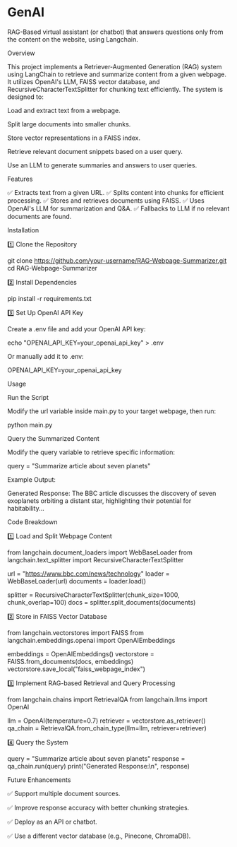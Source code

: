 # GenAI
RAG-Based virtual assistant (or chatbot) that answers questions only
from the content on the website, using Langchain.

Overview

This project implements a Retriever-Augmented Generation (RAG) system using LangChain to retrieve and summarize content from a given webpage. It utilizes OpenAI's LLM, FAISS vector database, and RecursiveCharacterTextSplitter for chunking text efficiently. The system is designed to:

Load and extract text from a webpage.

Split large documents into smaller chunks.

Store vector representations in a FAISS index.

Retrieve relevant document snippets based on a user query.

Use an LLM to generate summaries and answers to user queries.

Features

✅ Extracts text from a given URL.
✅ Splits content into chunks for efficient processing.
✅ Stores and retrieves documents using FAISS.
✅ Uses OpenAI's LLM for summarization and Q&A.
✅ Fallbacks to LLM if no relevant documents are found.

Installation

1️⃣ Clone the Repository

git clone https://github.com/your-username/RAG-Webpage-Summarizer.git
cd RAG-Webpage-Summarizer

2️⃣ Install Dependencies

pip install -r requirements.txt

3️⃣ Set Up OpenAI API Key

Create a .env file and add your OpenAI API key:

echo "OPENAI_API_KEY=your_openai_api_key" > .env

Or manually add it to .env:

OPENAI_API_KEY=your_openai_api_key

Usage

Run the Script

Modify the url variable inside main.py to your target webpage, then run:

python main.py

Query the Summarized Content

Modify the query variable to retrieve specific information:

query = "Summarize article about seven planets"

Example Output:

Generated Response:
 The BBC article discusses the discovery of seven exoplanets orbiting a distant star, highlighting their potential for habitability...

Code Breakdown

1️⃣ Load and Split Webpage Content

from langchain.document_loaders import WebBaseLoader
from langchain.text_splitter import RecursiveCharacterTextSplitter

url = "https://www.bbc.com/news/technology"
loader = WebBaseLoader(url)
documents = loader.load()

splitter = RecursiveCharacterTextSplitter(chunk_size=1000, chunk_overlap=100)
docs = splitter.split_documents(documents)

2️⃣ Store in FAISS Vector Database

from langchain.vectorstores import FAISS
from langchain.embeddings.openai import OpenAIEmbeddings

embeddings = OpenAIEmbeddings()
vectorstore = FAISS.from_documents(docs, embeddings)
vectorstore.save_local("faiss_webpage_index")

3️⃣ Implement RAG-based Retrieval and Query Processing

from langchain.chains import RetrievalQA
from langchain.llms import OpenAI

llm = OpenAI(temperature=0.7)
retriever = vectorstore.as_retriever()
qa_chain = RetrievalQA.from_chain_type(llm=llm, retriever=retriever)

4️⃣ Query the System

query = "Summarize article about seven planets"
response = qa_chain.run(query)
print("Generated Response:\n", response)

Future Enhancements

✅ Support multiple document sources.

✅ Improve response accuracy with better chunking strategies.

✅ Deploy as an API or chatbot.

✅ Use a different vector database (e.g., Pinecone, ChromaDB).


